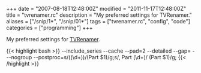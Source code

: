 +++
date = "2007-08-18T12:48:00Z"
modified = "2011-11-17T12:48:00Z"
title = "tvrenamer.rc"
description = "My preferred settings for TVRenamer."
aliases = ["/snip/1*", "/snip/01*"]
tags = ["tvrenamer.rc", "config", "code"]
categories = ["programming"]
+++

My preferred settings for [TVRenamer](http://tvrenamer.org/).

{{< highlight bash >}}
--include_series
--cache
--pad=2
--detailed
--gap= -
--nogroup
--postproc=s/\((\d+)\)/(Part $1)/g;s/, Part (\d+)/ (Part $1)/g;
{{< /highlight >}}
